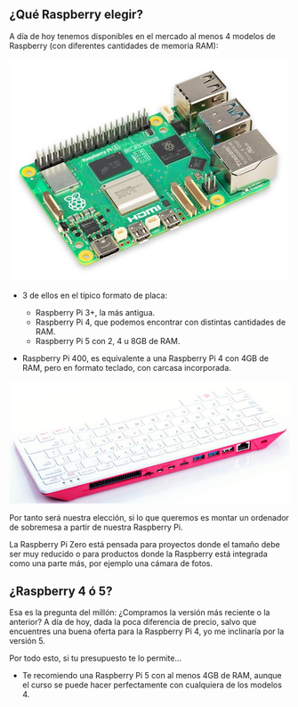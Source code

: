 ## ¿Qué Raspberry elegir?

A día de hoy tenemos disponibles en el mercado al menos 4 modelos de Raspberry (con diferentes cantidades de memoria RAM):

![Raspberry Pi 5](./images/raspberry-pi-5-reducida-50.jpg)

* 3 de ellos en el típico formato de placa:
    - Raspberry Pi 3+, la más antigua.
    - Raspberry Pi 4, que podemos encontrar con distintas cantidades de RAM.
    - Raspberry Pi 5 con 2, 4 u 8GB de RAM. 

* Raspberry Pi 400, es equivalente a una Raspberry Pi 4 con 4GB de RAM, pero en formato teclado, con carcasa incorporada. 

![Raspberry Pi 400](./images/RPI_400_BACK_2_WHITE_recortada.jpg)

Por tanto será nuestra elección, si lo que queremos es montar un ordenador de sobremesa a partir de nuestra Raspberry Pi.

La Raspberry Pi Zero está pensada para proyectos donde el tamaño debe ser muy reducido o para productos donde la Raspberry está integrada como una parte más, por ejemplo una cámara de fotos.

## ¿Raspberry  4 ó 5?

Esa es la pregunta del millón: ¿Compramos la versión más reciente o la anterior? A día de hoy, dada la poca diferencia de precio, salvo que encuentres una buena oferta para la Raspberry Pi 4, yo me inclinaría por la versión 5. 

Por todo esto, si tu presupuesto te lo permite...

* Te recomiendo una Raspberry Pi 5 con al menos 4GB de RAM, aunque el curso se puede hacer perfectamente con cualquiera de los modelos 4.

